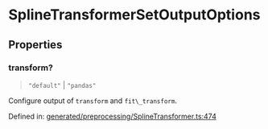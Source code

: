 # SplineTransformerSetOutputOptions

## Properties

### transform?

> `"default"` \| `"pandas"`

Configure output of `transform` and `fit\_transform`.

Defined in:  [generated/preprocessing/SplineTransformer.ts:474](https://github.com/transitive-bullshit/scikit-learn-ts/blob/122b3c0/packages/sklearn/src/generated/preprocessing/SplineTransformer.ts#L474)
